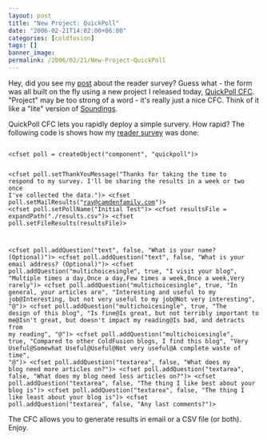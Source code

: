 ```yaml
---
layout: post
title: "New Project: QuickPoll"
date: "2006-02-21T14:02:00+06:00"
categories: [coldfusion]
tags: []
banner_image: 
permalink: /2006/02/21/New-Project-QuickPoll
---
```


Hey, did you see my <a href="http://ray.camdenfamily.com/index.cfm/2006/2/21/Reader-Survey">post</a> about the reader survey? Guess what - the form was all built on the fly using a new project I released today, <a href="http://ray.camdenfamily.com/projects/quickpollcfc">QuickPoll CFC</a>. "Project" may be too strong of a word - it's really just a nice CFC. Think of it like a "lite" version of <a href="http://ray.camdenfamily.com/projects/soundings">Soundings</a>.
<!--more-->
QuickPoll CFC lets you rapidly deploy a simple survery. How rapid? The following code is shows how my <a href="http://ray.camdenfamily.com/index.cfm/2006/2/21/Reader-Survey">reader survey</a> was done:

<code>
&lt;cfset poll = createObject("component", "quickpoll")&gt;
		
&lt;cfset poll.setThankYouMessage("Thanks for taking the time to respond to my survey. I'll be sharing the results in a week or two once I've collected the data.")&gt;
&lt;cfset poll.setMailResults("ray@camdenfamily.com")&gt;
&lt;cfset poll.setPollName("Initial Test")&gt;
&lt;cfset resultsFile = expandPath("./results.csv")&gt;
&lt;cfset poll.setFileResults(resultsFile)&gt;
		
&lt;cfset poll.addQuestion("text", false, "What is your name? (Optional)")&gt;
&lt;cfset poll.addQuestion("text", false, "What is your email address? (Optional)")&gt;
&lt;cfset poll.addQuestion("multichoicesingle", true, "I visit your blog", "Multiple times a day,Once a day,Few times a week,Once a week,Very rarely")&gt;
&lt;cfset poll.addQuestion("multichoicesingle", true, "In general, your articles are", "Interesting and useful to my job@Interesting, but not very useful to my job@Not very interesting", "@")&gt;
&lt;cfset poll.addQuestion("multichoicesingle", true, "The design of this blog", "Is fine@Is great, but not terribly important to me@Isn't great, but doesn't impact my reading@Is bad, and detracts from my reading", "@")&gt;
&lt;cfset poll.addQuestion("multichoicesingle", true, "Compared to other ColdFusion blogs, I find this blog", "Very Useful@Somewhat Useful@Useful@Not very useful@A complete waste of time", "@")&gt;
&lt;cfset poll.addQuestion("textarea", false, "What does my blog need more articles on?")&gt;
&lt;cfset poll.addQuestion("textarea", false, "What does my blog need less articles on?")&gt;
&lt;cfset poll.addQuestion("textarea", false, "The thing I like best about your blog is")&gt;
&lt;cfset poll.addQuestion("textarea", false, "The thing I like least about your blog is")&gt;
&lt;cfset poll.addQuestion("textarea", false, "Any last comments?")&gt;
</code>

The CFC allows you to generate results in email or a CSV file (or both). Enjoy.
